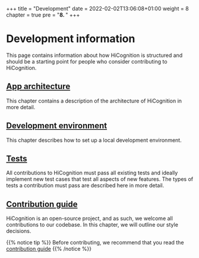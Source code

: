 +++
title = "Development"
date = 2022-02-02T13:06:08+01:00
weight = 8
chapter = true
pre = "<b>8. </b>"
+++

# Development information

This page contains information about how HiCognition is structured and should be a starting point for people who consider contributing to HiCognition.

## [App architecture](/development/development_info/)
This chapter contains a description of the architecture of HiCognition in more detail.
## [Development environment](/development/dev_env/)
This chapter describes how to set up a local development environment.
## [Tests](/development/tests)
All contributions to HiCognition must pass all existing tests and ideally implement new test cases that test all aspects of new features. The types of tests a contribution must pass are described here in more detail.
## [Contribution guide](/development/cont_guide)
HiCognition is an open-source project, and as such, we welcome all contributions to our codebase. In this chapter, we will outline our style decisions.


{{% notice tip %}}
Before contributing, we recommend that you read the [contribution guide](/development/cont_guide)
{{% /notice %}}